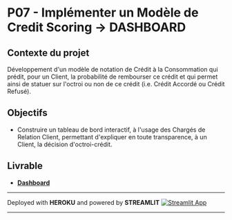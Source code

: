 # P07 - Implémenter un Modèle de Credit Scoring → DASHBOARD


## Contexte du projet
Développement d'un modèle de notation de Crédit à la Consommation qui prédit, pour un Client, la probabilité de rembourser ce crédit et qui permet ainsi de statuer sur l'octroi ou non de ce crédit (i.e. Crédit Accordé ou Crédit Refusé).


## Objectifs 
- Construire un tableau de bord interactif, à l'usage des Chargés de Relation Client, permettant d'expliquer en toute transparence, à un Client, la décision d'octroi-crédit.
      
   
## Livrable
- [**Dashboard**](https://p7-dashboard-streamlit.herokuapp.com/)

---

Deployed with **HEROKU** and powered by **STREAMLIT**
[![Streamlit App](https://static.streamlit.io/badges/streamlit_badge_black_white.svg)](https://p7-dashboard-streamlit.herokuapp.com/)

---
